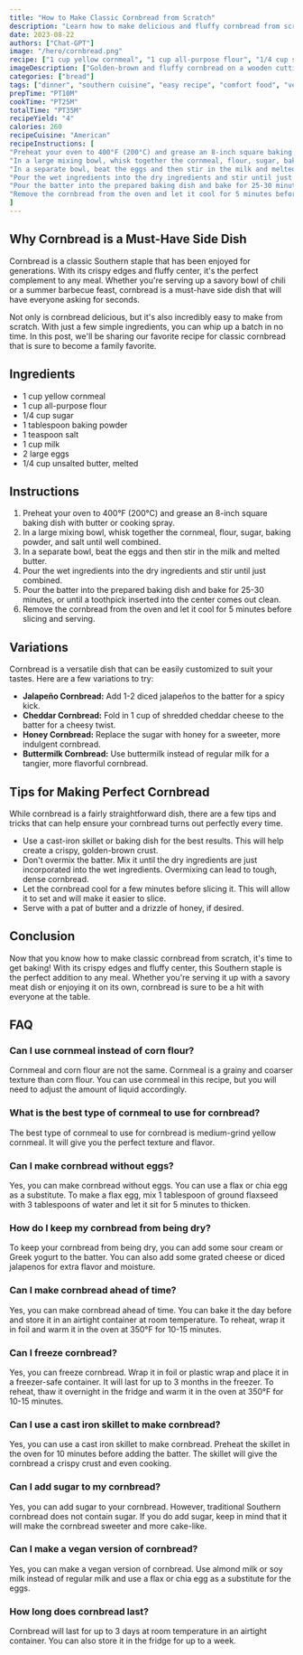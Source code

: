 ```yaml
---
title: "How to Make Classic Cornbread from Scratch"
description: "Learn how to make delicious and fluffy cornbread from scratch with this easy and straightforward recipe. The perfect addition to any meal!"
date: 2023-08-22
authors: ["Chat-GPT"]
image: "/hero/cornbread.png"
recipe: ["1 cup yellow cornmeal", "1 cup all-purpose flour", "1/4 cup sugar", "1 tablespoon baking powder", "1 teaspoon salt", "1 cup milk", "2 large eggs", "1/4 cup unsalted butter, melted"]
imageDescription: ["Golden-brown and fluffy cornbread on a wooden cutting board"]
categories: ["bread"]
tags: ["dinner", "southern cuisine", "easy recipe", "comfort food", "vegetarian"]
prepTime: "PT10M"
cookTime: "PT25M"
totalTime: "PT35M"
recipeYield: "4"
calories: 260
recipeCuisine: "American"
recipeInstructions: [
"Preheat your oven to 400°F (200°C) and grease an 8-inch square baking dish with butter or cooking spray.",
"In a large mixing bowl, whisk together the cornmeal, flour, sugar, baking powder, and salt until well combined.",
"In a separate bowl, beat the eggs and then stir in the milk and melted butter.",
"Pour the wet ingredients into the dry ingredients and stir until just combined.",
"Pour the batter into the prepared baking dish and bake for 25-30 minutes, or until a toothpick inserted into the center comes out clean.",
"Remove the cornbread from the oven and let it cool for 5 minutes before slicing and serving."
]
---
```


## Why Cornbread is a Must-Have Side Dish

Cornbread is a classic Southern staple that has been enjoyed for generations. With its crispy edges and fluffy center, it's the perfect complement to any meal. Whether you're serving up a savory bowl of chili or a summer barbecue feast, cornbread is a must-have side dish that will have everyone asking for seconds. 

Not only is cornbread delicious, but it's also incredibly easy to make from scratch. With just a few simple ingredients, you can whip up a batch in no time. In this post, we'll be sharing our favorite recipe for classic cornbread that is sure to become a family favorite.

## Ingredients

- 1 cup yellow cornmeal
- 1 cup all-purpose flour
- 1/4 cup sugar
- 1 tablespoon baking powder
- 1 teaspoon salt
- 1 cup milk
- 2 large eggs
- 1/4 cup unsalted butter, melted

## Instructions

1. Preheat your oven to 400°F (200°C) and grease an 8-inch square baking dish with butter or cooking spray.
2. In a large mixing bowl, whisk together the cornmeal, flour, sugar, baking powder, and salt until well combined.
3. In a separate bowl, beat the eggs and then stir in the milk and melted butter.
4. Pour the wet ingredients into the dry ingredients and stir until just combined.
5. Pour the batter into the prepared baking dish and bake for 25-30 minutes, or until a toothpick inserted into the center comes out clean.
6. Remove the cornbread from the oven and let it cool for 5 minutes before slicing and serving.

## Variations

Cornbread is a versatile dish that can be easily customized to suit your tastes. Here are a few variations to try:

- **Jalapeño Cornbread:** Add 1-2 diced jalapeños to the batter for a spicy kick.
- **Cheddar Cornbread:** Fold in 1 cup of shredded cheddar cheese to the batter for a cheesy twist.
- **Honey Cornbread:** Replace the sugar with honey for a sweeter, more indulgent cornbread.
- **Buttermilk Cornbread:** Use buttermilk instead of regular milk for a tangier, more flavorful cornbread.

## Tips for Making Perfect Cornbread

While cornbread is a fairly straightforward dish, there are a few tips and tricks that can help ensure your cornbread turns out perfectly every time.

- Use a cast-iron skillet or baking dish for the best results. This will help create a crispy, golden-brown crust.
- Don't overmix the batter. Mix it until the dry ingredients are just incorporated into the wet ingredients. Overmixing can lead to tough, dense cornbread.
- Let the cornbread cool for a few minutes before slicing it. This will allow it to set and will make it easier to slice.
- Serve with a pat of butter and a drizzle of honey, if desired.

## Conclusion

Now that you know how to make classic cornbread from scratch, it's time to get baking! With its crispy edges and fluffy center, this Southern staple is the perfect addition to any meal. Whether you're serving it up with a savory meat dish or enjoying it on its own, cornbread is sure to be a hit with everyone at the table.

## FAQ

### Can I use cornmeal instead of corn flour?

Cornmeal and corn flour are not the same. Cornmeal is a grainy and coarser texture than corn flour. You can use cornmeal in this recipe, but you will need to adjust the amount of liquid accordingly.

### What is the best type of cornmeal to use for cornbread?

The best type of cornmeal to use for cornbread is medium-grind yellow cornmeal. It will give you the perfect texture and flavor.

### Can I make cornbread without eggs?

Yes, you can make cornbread without eggs. You can use a flax or chia egg as a substitute. To make a flax egg, mix 1 tablespoon of ground flaxseed with 3 tablespoons of water and let it sit for 5 minutes to thicken.

### How do I keep my cornbread from being dry?

To keep your cornbread from being dry, you can add some sour cream or Greek yogurt to the batter. You can also add some grated cheese or diced jalapenos for extra flavor and moisture.

### Can I make cornbread ahead of time?

Yes, you can make cornbread ahead of time. You can bake it the day before and store it in an airtight container at room temperature. To reheat, wrap it in foil and warm it in the oven at 350°F for 10-15 minutes.

### Can I freeze cornbread?

Yes, you can freeze cornbread. Wrap it in foil or plastic wrap and place it in a freezer-safe container. It will last for up to 3 months in the freezer. To reheat, thaw it overnight in the fridge and warm it in the oven at 350°F for 10-15 minutes.

### Can I use a cast iron skillet to make cornbread?

Yes, you can use a cast iron skillet to make cornbread. Preheat the skillet in the oven for 10 minutes before adding the batter. The skillet will give the cornbread a crispy crust and even cooking.

### Can I add sugar to my cornbread?

Yes, you can add sugar to your cornbread. However, traditional Southern cornbread does not contain sugar. If you do add sugar, keep in mind that it will make the cornbread sweeter and more cake-like.

### Can I make a vegan version of cornbread?

Yes, you can make a vegan version of cornbread. Use almond milk or soy milk instead of regular milk and use a flax or chia egg as a substitute for the eggs.

### How long does cornbread last?

Cornbread will last for up to 3 days at room temperature in an airtight container. You can also store it in the fridge for up to a week.